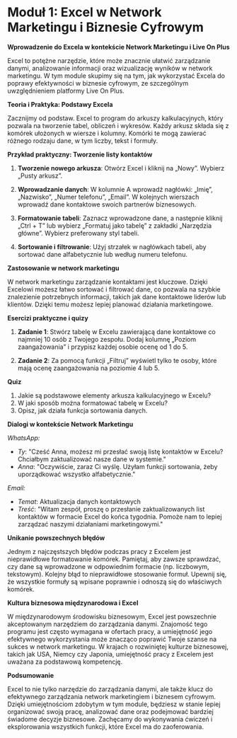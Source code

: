 # **Moduł 1: Excel w Network Marketingu i Biznesie Cyfrowym**

**Wprowadzenie do Excela w kontekście Network Marketingu i Live On Plus**

Excel to potężne narzędzie, które może znacznie ułatwić zarządzanie danymi, analizowanie informacji oraz wizualizację wyników w network marketingu. W tym module skupimy się na tym, jak wykorzystać Excela do poprawy efektywności w biznesie cyfrowym, ze szczególnym uwzględnieniem platformy Live On Plus.

**Teoria i Praktyka: Podstawy Excela**

Zacznijmy od podstaw. Excel to program do arkuszy kalkulacyjnych, który pozwala na tworzenie tabel, obliczeń i wykresów. Każdy arkusz składa się z komórek ułożonych w wiersze i kolumny. Komórki te mogą zawierać różnego rodzaju dane, w tym liczby, tekst i formuły.

**Przykład praktyczny: Tworzenie listy kontaktów**

1. **Tworzenie nowego arkusza**: Otwórz Excel i kliknij na „Nowy”. Wybierz „Pusty arkusz”.

2. **Wprowadzanie danych**: W kolumnie A wprowadź nagłówki: „Imię”, „Nazwisko”, „Numer telefonu”, „Email”. W kolejnych wierszach wprowadź dane kontaktowe swoich partnerów biznesowych.

3. **Formatowanie tabeli**: Zaznacz wprowadzone dane, a następnie kliknij „Ctrl + T” lub wybierz „Formatuj jako tabelę” z zakładki „Narzędzia główne”. Wybierz preferowany styl tabeli.

4. **Sortowanie i filtrowanie**: Użyj strzałek w nagłówkach tabeli, aby sortować dane alfabetycznie lub według numeru telefonu.

**Zastosowanie w network marketingu**

W network marketingu zarządzanie kontaktami jest kluczowe. Dzięki Excelowi możesz łatwo sortować i filtrować dane, co pozwala na szybkie znalezienie potrzebnych informacji, takich jak dane kontaktowe liderów lub klientów. Dzięki temu możesz lepiej planować działania marketingowe.

**Esercizi praktyczne i quizy**

1. **Zadanie 1**: Stwórz tabelę w Excelu zawierającą dane kontaktowe co najmniej 10 osób z Twojego zespołu. Dodaj kolumnę „Poziom zaangażowania” i przypisz każdej osobie ocenę od 1 do 5.

2. **Zadanie 2**: Za pomocą funkcji „Filtruj” wyświetl tylko te osoby, które mają ocenę zaangażowania na poziomie 4 lub 5.

**Quiz**

1. Jakie są podstawowe elementy arkusza kalkulacyjnego w Excelu?
2. W jaki sposób można formatować tabelę w Excelu?
3. Opisz, jak działa funkcja sortowania danych.

**Dialogi w kontekście Network Marketingu**

*WhatsApp:*

- *Ty*: "Cześć Anna, możesz mi przesłać swoją listę kontaktów w Excelu? Chciałbym zaktualizować nasze dane w systemie."
- *Anna*: "Oczywiście, zaraz Ci wyślę. Użyłam funkcji sortowania, żeby uporządkować wszystko alfabetycznie."

*Email:*

- *Temat*: Aktualizacja danych kontaktowych
- *Treść*: "Witam zespół, proszę o przesłanie zaktualizowanych list kontaktów w formacie Excel do końca tygodnia. Pomoże nam to lepiej zarządzać naszymi działaniami marketingowymi."

**Unikanie powszechnych błędów**

Jednym z najczęstszych błędów podczas pracy z Excelem jest nieprawidłowe formatowanie komórek. Pamiętaj, aby zawsze sprawdzać, czy dane są wprowadzone w odpowiednim formacie (np. liczbowym, tekstowym). Kolejny błąd to nieprawidłowe stosowanie formuł. Upewnij się, że wszystkie formuły są wpisane poprawnie i odnoszą się do właściwych komórek.

**Kultura biznesowa międzynarodowa i Excel**

W międzynarodowym środowisku biznesowym, Excel jest powszechnie akceptowanym narzędziem do zarządzania danymi. Znajomość tego programu jest często wymagana w ofertach pracy, a umiejętność jego efektywnego wykorzystania może znacząco poprawić Twoje szanse na sukces w network marketingu. W krajach o rozwiniętej kulturze biznesowej, takich jak USA, Niemcy czy Japonia, umiejętność pracy z Excelem jest uważana za podstawową kompetencję.

**Podsumowanie**

Excel to nie tylko narzędzie do zarządzania danymi, ale także klucz do efektywnego zarządzania network marketingiem i biznesem cyfrowym. Dzięki umiejętnościom zdobytym w tym module, będziesz w stanie lepiej organizować swoją pracę, analizować dane oraz podejmować bardziej świadome decyzje biznesowe. Zachęcamy do wykonywania ćwiczeń i eksplorowania wszystkich funkcji, które Excel ma do zaoferowania.